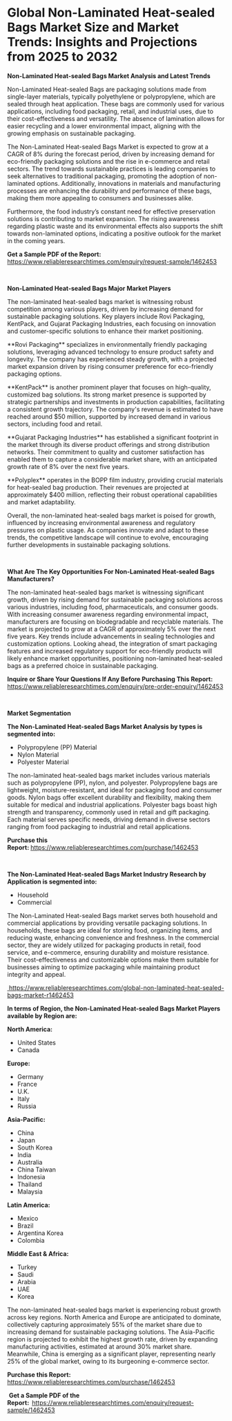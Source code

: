<p><h1>Global Non-Laminated Heat-sealed Bags Market Size and Market Trends: Insights and Projections from 2025 to 2032</h1></p><p><strong>Non-Laminated Heat-sealed Bags Market Analysis and Latest Trends</strong></p>
<p><p>Non-Laminated Heat-sealed Bags are packaging solutions made from single-layer materials, typically polyethylene or polypropylene, which are sealed through heat application. These bags are commonly used for various applications, including food packaging, retail, and industrial uses, due to their cost-effectiveness and versatility. The absence of lamination allows for easier recycling and a lower environmental impact, aligning with the growing emphasis on sustainable packaging.</p><p>The Non-Laminated Heat-sealed Bags Market is expected to grow at a CAGR of 8% during the forecast period, driven by increasing demand for eco-friendly packaging solutions and the rise in e-commerce and retail sectors. The trend towards sustainable practices is leading companies to seek alternatives to traditional packaging, promoting the adoption of non-laminated options. Additionally, innovations in materials and manufacturing processes are enhancing the durability and performance of these bags, making them more appealing to consumers and businesses alike. </p><p>Furthermore, the food industry’s constant need for effective preservation solutions is contributing to market expansion. The rising awareness regarding plastic waste and its environmental effects also supports the shift towards non-laminated options, indicating a positive outlook for the market in the coming years.</p></p>
<p><strong>Get a Sample PDF of the Report:&nbsp;</strong> <a href="https://www.reliableresearchtimes.com/enquiry/request-sample/1462453?utm_campaign=2233&utm_medium=2&utm_source=Github&utm_content=ia&utm_term=19042025&utm_id=non-laminated-heat-sealed-bags">https://www.reliableresearchtimes.com/enquiry/request-sample/1462453</a></p>
<p>&nbsp;</p>
<p><strong>Non-Laminated Heat-sealed Bags Major Market Players</strong></p>
<p><p>The non-laminated heat-sealed bags market is witnessing robust competition among various players, driven by increasing demand for sustainable packaging solutions. Key players include Rovi Packaging, KentPack, and Gujarat Packaging Industries, each focusing on innovation and customer-specific solutions to enhance their market positioning.</p><p>**Rovi Packaging** specializes in environmentally friendly packaging solutions, leveraging advanced technology to ensure product safety and longevity. The company has experienced steady growth, with a projected market expansion driven by rising consumer preference for eco-friendly packaging options. </p><p>**KentPack** is another prominent player that focuses on high-quality, customized bag solutions. Its strong market presence is supported by strategic partnerships and investments in production capabilities, facilitating a consistent growth trajectory. The company's revenue is estimated to have reached around $50 million, supported by increased demand in various sectors, including food and retail.</p><p>**Gujarat Packaging Industries** has established a significant footprint in the market through its diverse product offerings and strong distribution networks. Their commitment to quality and customer satisfaction has enabled them to capture a considerable market share, with an anticipated growth rate of 8% over the next five years.</p><p>**Polyplex** operates in the BOPP film industry, providing crucial materials for heat-sealed bag production. Their revenues are projected at approximately $400 million, reflecting their robust operational capabilities and market adaptability. </p><p>Overall, the non-laminated heat-sealed bags market is poised for growth, influenced by increasing environmental awareness and regulatory pressures on plastic usage. As companies innovate and adapt to these trends, the competitive landscape will continue to evolve, encouraging further developments in sustainable packaging solutions.</p></p>
<p>&nbsp;</p>
<p><strong>What Are The Key Opportunities For Non-Laminated Heat-sealed Bags Manufacturers?</strong></p>
<p><p>The non-laminated heat-sealed bags market is witnessing significant growth, driven by rising demand for sustainable packaging solutions across various industries, including food, pharmaceuticals, and consumer goods. With increasing consumer awareness regarding environmental impact, manufacturers are focusing on biodegradable and recyclable materials. The market is projected to grow at a CAGR of approximately 5% over the next five years. Key trends include advancements in sealing technologies and customization options. Looking ahead, the integration of smart packaging features and increased regulatory support for eco-friendly products will likely enhance market opportunities, positioning non-laminated heat-sealed bags as a preferred choice in sustainable packaging.</p></p>
<p><strong>Inquire or Share Your Questions If Any Before Purchasing This Report:</strong> <a href="https://www.reliableresearchtimes.com/enquiry/pre-order-enquiry/1462453?utm_campaign=2233&utm_medium=2&utm_source=Github&utm_content=ia&utm_term=19042025&utm_id=non-laminated-heat-sealed-bags">https://www.reliableresearchtimes.com/enquiry/pre-order-enquiry/1462453</a></p>
<p>&nbsp;</p>
<p><strong>Market Segmentation</strong></p>
<p><strong>The Non-Laminated Heat-sealed Bags Market Analysis by types is segmented into:</strong></p>
<p><ul><li>Polypropylene (PP) Material</li><li>Nylon Material</li><li>Polyester Material</li></ul></p>
<p><p>The non-laminated heat-sealed bags market includes various materials such as polypropylene (PP), nylon, and polyester. Polypropylene bags are lightweight, moisture-resistant, and ideal for packaging food and consumer goods. Nylon bags offer excellent durability and flexibility, making them suitable for medical and industrial applications. Polyester bags boast high strength and transparency, commonly used in retail and gift packaging. Each material serves specific needs, driving demand in diverse sectors ranging from food packaging to industrial and retail applications.</p></p>
<p><strong>Purchase this Report:&nbsp;</strong><a href="https://www.reliableresearchtimes.com/purchase/1462453?utm_campaign=2233&utm_medium=2&utm_source=Github&utm_content=ia&utm_term=19042025&utm_id=non-laminated-heat-sealed-bags">https://www.reliableresearchtimes.com/purchase/1462453</a></p>
<p>&nbsp;</p>
<p><strong>The Non-Laminated Heat-sealed Bags Market Industry Research by Application is segmented into:</strong></p>
<p><ul><li>Household</li><li>Commercial</li></ul></p>
<p><p>The Non-Laminated Heat-sealed Bags market serves both household and commercial applications by providing versatile packaging solutions. In households, these bags are ideal for storing food, organizing items, and reducing waste, enhancing convenience and freshness. In the commercial sector, they are widely utilized for packaging products in retail, food service, and e-commerce, ensuring durability and moisture resistance. Their cost-effectiveness and customizable options make them suitable for businesses aiming to optimize packaging while maintaining product integrity and appeal.</p></p>
<p><a href="https://www.reliableresearchtimes.com/global-non-laminated-heat-sealed-bags-market-r1462453?utm_campaign=2233&utm_medium=2&utm_source=Github&utm_content=ia&utm_term=19042025&utm_id=non-laminated-heat-sealed-bags">&nbsp;https://www.reliableresearchtimes.com/global-non-laminated-heat-sealed-bags-market-r1462453</a></p>
<p><strong>In terms of Region, the Non-Laminated Heat-sealed Bags Market Players available by Region are:</strong></p>
<p>
    <p> <strong> North America: </strong>
        <ul>
            <li>United States</li>
            <li>Canada</li>
        </ul>
        </p> 
    <p> <strong> Europe: </strong>
        <ul>
            <li>Germany</li>
            <li>France</li>
            <li>U.K.</li>
            <li>Italy</li>
            <li>Russia</li>
        </ul>
        </p> 
    <p> <strong> Asia-Pacific: </strong>
        <ul>
            <li>China</li>
            <li>Japan</li>
            <li>South Korea</li>
            <li>India</li>
            <li>Australia</li>
            <li>China Taiwan</li>
            <li>Indonesia</li>
            <li>Thailand</li>
            <li>Malaysia</li>
        </ul>
        </p> 
    <p> <strong> Latin America: </strong>
        <ul>
            <li>Mexico</li>
            <li>Brazil</li>
            <li>Argentina Korea</li>
            <li>Colombia</li>
        </ul>
        </p> 
    <p> <strong> Middle East & Africa: </strong>
        <ul>
            <li>Turkey</li>
            <li>Saudi</li>
            <li>Arabia</li>
            <li>UAE</li>
            <li>Korea</li>
        </ul>
    </p>
    </p>
<p><p>The non-laminated heat-sealed bags market is experiencing robust growth across key regions. North America and Europe are anticipated to dominate, collectively capturing approximately 55% of the market share due to increasing demand for sustainable packaging solutions. The Asia-Pacific region is projected to exhibit the highest growth rate, driven by expanding manufacturing activities, estimated at around 30% market share. Meanwhile, China is emerging as a significant player, representing nearly 25% of the global market, owing to its burgeoning e-commerce sector.</p></p>
<p><strong>Purchase this Report: </strong><a href="https://www.reliableresearchtimes.com/purchase/1462453?utm_campaign=2233&utm_medium=2&utm_source=Github&utm_content=ia&utm_term=19042025&utm_id=non-laminated-heat-sealed-bags">https://www.reliableresearchtimes.com/purchase/1462453</a></p>
<p>&nbsp;<strong>Get a Sample PDF of the Report:&nbsp;&nbsp;</strong><a href="https://www.reliableresearchtimes.com/enquiry/request-sample/1462453?utm_campaign=2233&utm_medium=2&utm_source=Github&utm_content=ia&utm_term=19042025&utm_id=non-laminated-heat-sealed-bags">https://www.reliableresearchtimes.com/enquiry/request-sample/1462453</a></p>
<p><strong></strong></p>
<p><p></p><p></p><p></p></p>